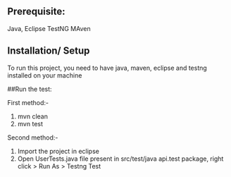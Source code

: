 ## Prerequisite:
Java,
Eclipse
TestNG
MAven

## Installation/ Setup
To run this project, you need to have java, maven, eclipse and testng installed on your machine

##Run the test:

First method:-
 1. mvn clean
 2. mvn test
 
 Second method:-
 1. Import the project in eclipse
 2. Open UserTests.java file present in src/test/java api.test package, right click > Run As > Testng Test
